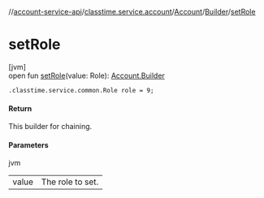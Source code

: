 //[account-service-api](../../../../index.md)/[classtime.service.account](../../index.md)/[Account](../index.md)/[Builder](index.md)/[setRole](set-role.md)

# setRole

[jvm]\
open fun [setRole](set-role.md)(value: Role): [Account.Builder](index.md)

`.classtime.service.common.Role role = 9;`

#### Return

This builder for chaining.

#### Parameters

jvm

| | |
|---|---|
| value | The role to set. |
